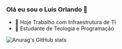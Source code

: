 ### Olá eu sou o Luis Orlando 👋

- 🔭 Hoje Trabalho com Infraestrutura de TI
- 🌱 Estudante de Teologia e Programação

 ![Anurag's GitHub stats](https://github-readme-stats.vercel.app/api?username=lopcarv&theme=aura&show_icons=true)
